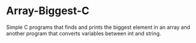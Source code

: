 # Array-Biggest-C
Simple C programs that finds and prints the biggest element in an array and another program that converts variables between int and string.
